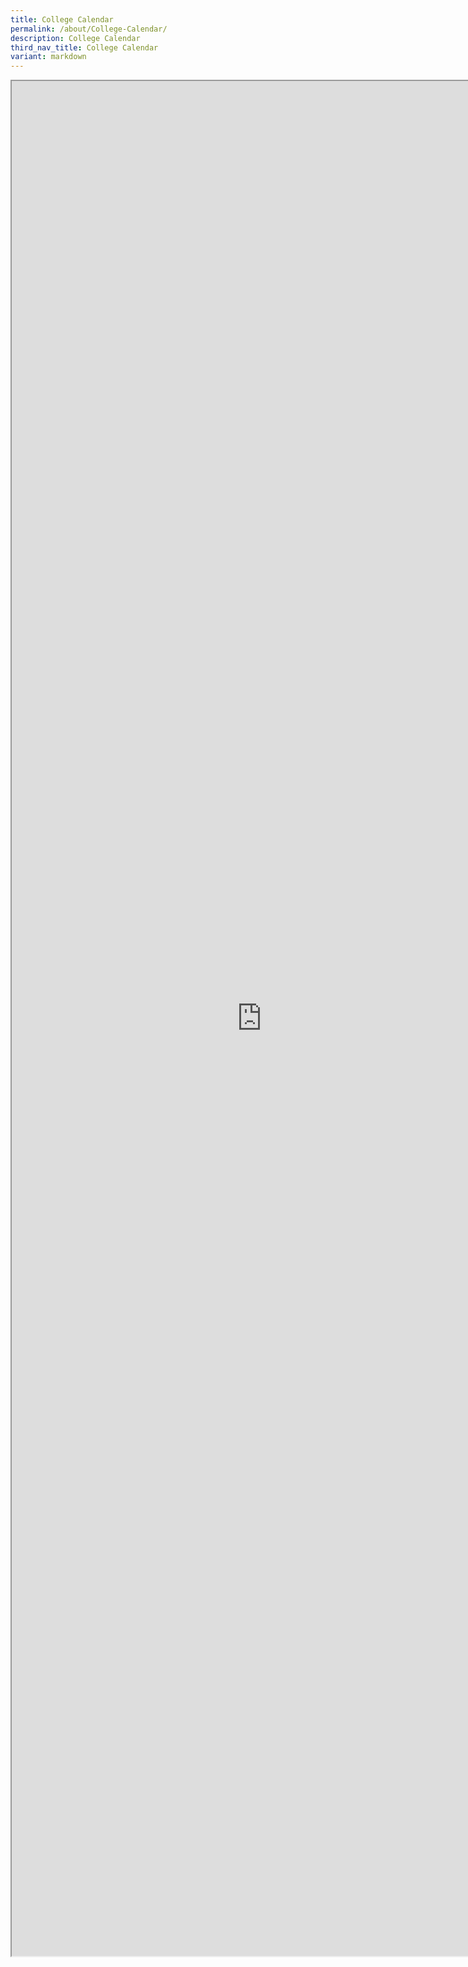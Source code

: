 ```yaml
---
title: College Calendar
permalink: /about/College-Calendar/
description: College Calendar
third_nav_title: College Calendar
variant: markdown
---
```

<iframe src="https://docs.google.com/document/d/e/2PACX-1vTfBENNVFx1LTrl-ebpOvf24SmtFaaTz07qJPjJAatOqKmp13d-vEHZB7PrC7soNw/pub?embedded=true" scrolling="no" height="3000px" width="800px"></iframe>